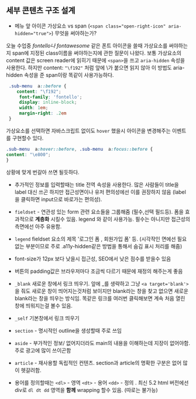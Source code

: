 
## 세부 콘텐츠 구조 설계

- 메뉴 앞 아이콘 가상요소 vs span (`<span class="open-right-icon" aria-hidden="true">`) 무엇을 써야하는가?

오늘 수업중 *fontello나 fontawesome* 같은 폰트 아이콘을 쓸때 가상요소를 써야하는지 span에 지정된 class이름을 써야하는지에 관한 질문이 나왔다. 보통 가상요소의 content 값은 screen reader에 읽히기 때문에 `<span>`을 쓰고 `aria-hidden` 속성을 사용한다. 하지만 content: `"\f192"` 처럼 앞에 \가 붙으면 읽지 않아 이 방법도 aria-hidden 속성을 준 span이랑 똑같이 사용가능하다.

   ```css
	.sub-menu  a::before {
	   content: "\f192";
		font-family: 'fontello';
		display: inline-block;
		width: 1em;
		margin-right: .2em
	}
   ```

가상요소를 선택하면 자바스크립트 없이도 `hover` 했을시 아이콘을 변경해주는 이벤트를 구현할수 있다.

 ```css
.sub-menu  a:hover::before, .sub-menu  a:focus::before {
content: "\e800";
}
```

상황에 맞게 번갈아 쓰면 될듯하다.

- 추가적인 정보를 입력할때는 title 전역 속성을 사용한다. 많은 사람들이 title을 label 대신 쓰곤 하지만 접근성면이나 유저 편의성에선 이를 권장하지 않음 (label을 클릭하면 input으로 바로가는 편의성).

- `fieldset` - 연관성 있는 form 관련 요소들을 그룹해줌 (필수,선택 필드등). 폼을 효과적으로 **계층화** 시킬수 있음. legend 와 같이 사용가능. 필수는 아니지만 접근성의 측면에선 아주 유용함.
- `legend` fieldset 요소의 제목 '로그인 폼 , 회원가입 폼' 등. (시각작인 면에선 필요없는 부분이므로 주로 .a11y-hidden같은 방법을 통해서 숨김 표시 처리를 해줌)

- font-size가 12px 보다 낮을시 접근성, SEO에서 낮은 점수를 받을수 있음

- 버튼의 padding값은 브라우저마다 조금씩 다르기 때문에 재정의 해주는게 좋음

- `_blank` 새로운 창에서 링크 띄우기. 앞에 _를 생략하고 그냥 `<a target='blank'>`을 줘도 새로운 창이 띄어지는것처럼 보이지만 blank라는 창을 찾고 없으면 새로운 blank라는 창을 띄우는 방식임. 똑같은 링크를 여러번 클릭해보면 계속 처음 열린 창에 띄워지는걸 볼수 있음. 

- `_self` 기본창에서 링크 띄우기

- `section` - 명시적인 outline을 생성할때 주로 쓰임 
- `aside` - 부가적인 정보/ 없어지더라도 main의 내용을 이해하는데 지장이 없어야함. 주로 광고에 많이 쓰이곤함
- `article` - 재사용할 독립적인 컨텐츠. section과 article의 명확한 구분은 없어 많이 헷갈려함.

-  용어를 정의할때는 `<dl>` - 영역 `<dt>` - 용어 `<dd>` - 정의 . 최신 5.2 html 버전에선 div로 `dl dt dd` 영역을 **함께** wrapping 할수 있음. (따로는 불가능)